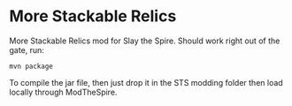 # More Stackable Relics
More Stackable Relics mod for Slay the Spire. Should work right out of the gate, run:

`mvn package`

To compile the jar file, then just drop it in the STS modding folder then load locally through ModTheSpire.
